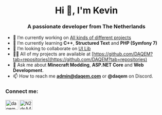 <h1 align="center">Hi 👋, I'm Kevin</h1>
<h3 align="center">A passionate developer from The Netherlands</h3>

- 🔭 I’m currently working on [All kinds of different projects]([https://github.com/DAQEM/JobsPlusRemastered](https://github.com/DAQEM?tab=repositories))
- 🌱 I’m currently learning **C++**, **Structured Text** and **PHP (Symfony 7)**
- 👯 I’m looking to collaborate on [UI Lib](https://github.com/DAQEM/UILib)
- 👨‍💻 All of my projects are available at [https://github.com/DAQEM?tab=repositories](https://github.com/DAQEM?tab=repositories)
- 💬 Ask me about **Minecraft Modding**, **ASP.NET Core** and **Web Development**.
- 📫 How to reach me **admin@daqem.com** or **@daqem** on Discord.

### Connect me:

<a href="https://twitter.com/daqemyt" target="blank"><img src="https://raw.githubusercontent.com/rahuldkjain/github-profile-readme-generator/master/src/images/icons/Social/twitter.svg" alt="daqemyt" height="30" width="40" /></a>
<a href="https://daqem.com/discord" target="blank"><img src="https://raw.githubusercontent.com/rahuldkjain/github-profile-readme-generator/master/src/images/icons/Social/discord.svg" alt="N2dsA499FC" height="30" width="40" /></a>
